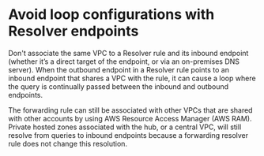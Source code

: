 # Avoid loop configurations with Resolver endpoints<a name="best-practices-resolver-endpoints"></a>

Don't associate the same VPC to a Resolver rule and its inbound endpoint \(whether it’s a direct target of the endpoint, or via an on\-premises DNS server\)\. When the outbound endpoint in a Resolver rule points to an inbound endpoint that shares a VPC with the rule, it can cause a loop where the query is continually passed between the inbound and outbound endpoints\.

The forwarding rule can still be associated with other VPCs that are shared with other accounts by using AWS Resource Access Manager \(AWS RAM\)\. Private hosted zones associated with the hub, or a central VPC, will still resolve from queries to inbound endpoints because a forwarding resolver rule does not change this resolution\.